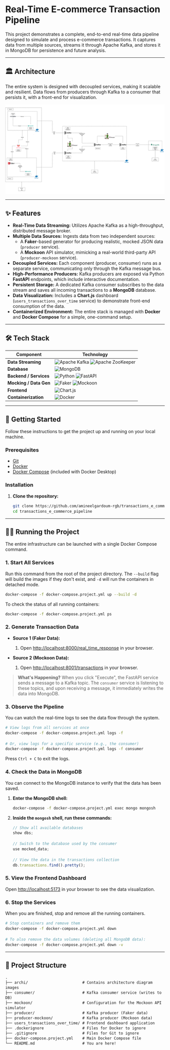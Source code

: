 # Real-Time E-commerce Transaction Pipeline

This project demonstrates a complete, end-to-end real-time data pipeline designed to simulate and process e-commerce transactions. It captures data from multiple sources, streams it through Apache Kafka, and stores it in MongoDB for persistence and future analysis.

---

## 🏛️ Architecture

The entire system is designed with decoupled services, making it scalable and resilient. Data flows from producers through Kafka to a consumer that persists it, with a front-end for visualization.

![Project Architecture Diagram](./archi/archi.png)

---

## ✨ Features

- **Real-Time Data Streaming:** Utilizes Apache Kafka as a high-throughput, distributed message broker.
- **Multiple Data Sources:** Ingests data from two independent sources:
  - A **Faker**-based generator for producing realistic, mocked JSON data (`producer` service).
  - A **Mockoon** API simulator, mimicking a real-world third-party API (`producer-mockoon` service).
- **Decoupled Services:** Each component (producer, consumer) runs as a separate service, communicating only through the Kafka message bus.
- **High-Performance Producers:** Kafka producers are exposed via Python **FastAPI** endpoints, which include interactive documentation.
- **Persistent Storage:** A dedicated Kafka consumer subscribes to the data stream and saves all incoming transactions to a **MongoDB** database.
- **Data Visualization:** Includes a **Chart.js** dashboard (`users_transactions_over_time` service) to demonstrate front-end consumption of the data.
- **Containerized Environment:** The entire stack is managed with **Docker** and **Docker Compose** for a simple, one-command setup.

---

## 🛠️ Tech Stack

| Component                    | Technology                                                                                                                                                                                                                                                |
| ---------------------------- | --------------------------------------------------------------------------------------------------------------------------------------------------------------------------------------------------------------------------------------------------------- |
| **Data Streaming**     | ![Apache Kafka](https://img.shields.io/badge/Apache%20Kafka-231F20?style=for-the-badge&logo=apachekafka&logoColor=white) ![Apache ZooKeeper](https://img.shields.io/badge/Apache%20ZooKeeper-F39217?style=for-the-badge&logo=apachezookeeper&logoColor=white) |
| **Database**           | ![MongoDB](https://img.shields.io/badge/MongoDB-4EA94B?style=for-the-badge&logo=mongodb&logoColor=white)                                                                                                                                                    |
| **Backend / Services** | ![Python](https://img.shields.io/badge/Python-3776AB?style=for-the-badge&logo=python&logoColor=white) ![FastAPI](https://img.shields.io/badge/FastAPI-009688?style=for-the-badge&logo=fastapi&logoColor=white)                                                |
| **Mocking / Data Gen** | ![Faker](https://img.shields.io/badge/Faker-D22572?style=for-the-badge) ![Mockoon](https://img.shields.io/badge/Mockoon-2563EB?style=for-the-badge&logo=mockoon&logoColor=white)                                                                              |
| **Frontend**           | ![Chart.js](https://img.shields.io/badge/Chart.js-FF6384?style=for-the-badge&logo=chartdotjs&logoColor=white)                                                                                                                                               |
| **Containerization**   | ![Docker](https://img.shields.io/badge/Docker-2496ED?style=for-the-badge&logo=docker&logoColor=white)                                                                                                                                                       |

---

## 🚀 Getting Started

Follow these instructions to get the project up and running on your local machine.

### Prerequisites

- [Git](https://git-scm.com/)
- [Docker](https://www.docker.com/products/docker-desktop/)
- [Docker Compose](https://docs.docker.com/compose/) (included with Docker Desktop)

### Installation

1. **Clone the repository:**
   ```bash
   git clone https://github.com/amineelgardoum-rgb/transactions_e_commerce_pipeline.git
   cd transactions_e_commerce_pipeline
   ```

---

## 🏃‍♀️ Running the Project

The entire infrastructure can be launched with a single Docker Compose command.

### 1. Start All Services

Run this command from the root of the project directory. The `--build` flag will build the images if they don't exist, and `-d` will run the containers in detached mode.

```bash
docker-compose -f docker-compose.project.yml up --build -d
```

To check the status of all running containers:

```bash
docker-compose -f docker-compose.project.yml ps
```

### 2. Generate Transaction Data

- **Source 1 (Faker Data):**

  1. Open [http://localhost:8000/real_time_response](http://localhost:8000/docs) in your browser.
- **Source 2 (Mockoon Data):**

  1. Open [http://localhost:8001/transactions](http://localhost:3001/transactions) in your browser.

> **What's Happening?**
> When you click "Execute", the FastAPI service sends a message to a Kafka topic. The `consumer` service is listening to these topics, and upon receiving a message, it immediately writes the data into MongoDB.

### 3. Observe the Pipeline

You can watch the real-time logs to see the data flow through the system.

```bash
# View logs from all services at once
docker-compose -f docker-compose.project.yml logs -f

# Or, view logs for a specific service (e.g., the consumer)
docker-compose -f docker-compose.project.yml logs -f consumer
```

Press `Ctrl + C` to exit the logs.

### 4. Check the Data in MongoDB

You can connect to the MongoDB instance to verify that the data has been saved.

1. **Enter the MongoDB shell:**

   ```bash
   docker-compose -f docker-compose.project.yml exec mongo mongosh
   ```
2. **Inside the `mongosh` shell, run these commands:**

   ```javascript
   // Show all available databases
   show dbs;

   // Switch to the database used by the consumer
   use mocked_data;

   // View the data in the transactions collection
   db.transactions.find().pretty();
   ```

### 5. View the Frontend Dashboard

Open [http://localhost:5173](http://localhost:5173) in your browser to see the data visualization.

### 6. Stop the Services

When you are finished, stop and remove all the running containers.

```bash
# Stop containers and remove them
docker-compose -f docker-compose.project.yml down

# To also remove the data volumes (deleting all MongoDB data):
docker-compose -f docker-compose.project.yml down -v
```

---

## 📁 Project Structure

```
.
├── archi/                        # Contains architecture diagram images
├── consumer/                     # Kafka consumer service (writes to DB)
├── mockoon/                      # Configuration for the Mockoon API simulator
├── producer/                     # Kafka producer (Faker data)
├── producer-mockoon/             # Kafka producer (Mockoon data)
├── users_transactions_over_time/ # Frontend dashboard application
├── .dockerignore                 # Files for Docker to ignore
├── .gitignore                    # Files for Git to ignore
├── docker-compose.project.yml    # Main Docker Compose file
└── README.md                     # You are here!
```
